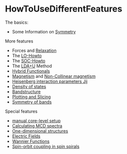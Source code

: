 # HowToUseDifferentFeatures

The basics: 

*   Some Information on [Symmetry][2] 

More features 

*   Forces and [Relaxation][3] 
*   The [LO-Howto][4] 
*   The [SOC-Howto][5] 
*   The [LDA+U][6] Method 
*   [Hybrid Functionals][7] 
*   [Magnetism][8] and [Non-Collinear magnetism][8] 
*   [Heisenberg interaction parameters Jij][10] 
*   [Density of states][11] 
*   [Bandstructure][12] 
*   [Plotting and Slicing][14] 
*   [Symmetry of bands][15] 

Special features 

*   [manual core-level setup][16] 
*   [Calculating MCD spectra][17] 
*   [One-dimensional structures][18] 
*   [Electric Fields][19] 
*   [Wannier Functions][20] 
*   [Spin-orbit coupling in spin spirals][21]

 [2]: symmetry.md
 [3]: relax.md
 [4]: lo-guide.md
 [5]: soc.md
 [6]: lda+u.md
 [7]: hybrid.md
 [8]: magnetism.md
 [10]: Jij.md
 [11]: dos.md
 [12]: bandstructure.md
 [14]: plottingslicing.md
 [15]: bandsymmetry.md
 [16]: manualcore.md
 [17]: mcd.md
 [18]: oneD.md
 [19]: electicFields.md
 [20]: wannier.md
 [21]: sso.md
